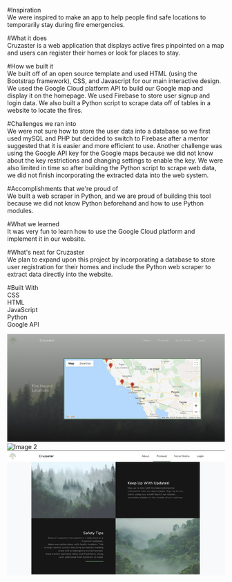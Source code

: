 #Inspiration
<br/>
We were inspired to make an app to help people find safe locations to temporarily stay during fire emergencies.

#What it does
<br/>
Cruzaster is a web application that displays active fires pinpointed on a map and users can register their homes or look for places to stay.

#How we built it
<br/>
We built off of an open source template and used HTML (using the Bootstrap framework), CSS, and Javascript for our main interactive design. We used the Google Cloud platform API to build our Google map and display it on the homepage. We used Firebase to store user signup and login data. We also built a Python script to scrape data off of tables in a website to locate the fires.

#Challenges we ran into
<br/>
We were not sure how to store the user data into a database so we first used mySQL and PHP but decided to switch to Firebase after a mentor suggested that it is easier and more efficient to use. Another challenge was using the Google API key for the Google maps because we did not know about the key restrictions and changing settings to enable the key. We were also limited in time so after building the Python script to scrape web data, we did not finish incorporating the extracted data into the web system.

#Accomplishments that we're proud of
<br/>
We built a web scraper in Python, and we are proud of building this tool because we did not know Python beforehand and how to use Python modules.

#What we learned
<br/>
It was very fun to learn how to use the Google Cloud platform and implement it in our website.

#What's next for Cruzaster
<br/>
We plan to expand upon this project by incorporating a database to store user registration for their homes and include the Python web scraper to extract data directly into the website.

#Built With
<br/>
CSS <br/>
HTML <br/>
JavaScript <br/>
Python <br/>
Google API <br/>

![Image 1](img/Cruzaster1.jpg)
![Image 2](img/Cruzaster2jpg)
![Image 2](img/Cruzaster3.jpg)
